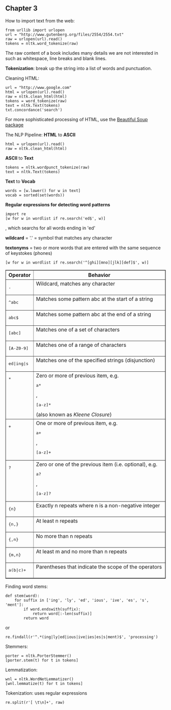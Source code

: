 Chapter 3
---

How to import text from the web:
```
from urllib import urlopen
url = "http://www.gutenberg.org/files/2554/2554.txt"
raw = urlopen(url).read()
tokens = nltk.word_tokenize(raw)
```   
The raw content of a book includes many details we are not interested in such as whitespace, line breaks and blank lines.  

**Tokenization**: break up the string into a list of words and punctuation.   


Cleaning HTML:
```
url = "http://www.google.com"
html = urlopen(url).read()
raw = nltk.clean_html(html)
tokens = word_tokenize(raw)
text = nltk.Text(tokens)
txt.concordance('search')
```   
For more sophisticated processing of HTML, use the [Beautiful Soup package](http://www.crummy.com/software/BeautifulSoup/)  


The NLP Pipeline:
__HTML__ to __ASCII__
```
html = urlopen(url).read()
raw = nltk.clean_html(html)
```
__ASCII__ to __Text__
```
tokens = nltk.wordpunct_tokenize(raw)
text = nltk.Text(tokens)
```

__Text__ to __Vocab__
```
words = [w.lower() for w in text]
vocab = sorted(set(words))
```

__Regular expressions for detecting word patterns__
```
import re
[w for w in wordlist if re.search('ed$', w)]
```   
, which searchs for all words ending in 'ed'    

__wildcard__ = '.' = symbol that matches any character

__textonyms__ = two or more words that are entered with the same sequence of keystokes (phones)
```
[w for w in wordlist if re.search('^[ghi][mno][jlk][def]$', w)]
```

<table border="1">
  <colgroup>
    <col width="15%" />
    <col width="85%" />
  </colgroup>
  <thead valign="bottom">
    <tr><th class="head">Operator</th>
      <th class="head">Behavior</th>
    </tr>
  </thead>
  <tbody valign="top">
    <tr><td><pre>.</pre></td>
      <td>Wildcard, matches any character</td>
    </tr>
    <tr><td><pre>^abc</pre></td>
      <td>Matches some pattern <span class="math">abc</span> at the start of a string</td>
    </tr>
    <tr><td><pre>abc$</pre></td>
      <td>Matches some pattern <span class="math">abc</span> at the end of a string</td>
    </tr>
    <tr><td><pre>[abc]</pre></td>
      <td>Matches one of a set of characters</td>
    </tr>
    <tr><td><pre>[A-Z0-9]</pre></td>
      <td>Matches one of a range of characters</td>
    </tr>
    <tr><td><pre>ed|ing|s</pre></td>
      <td>Matches one of the specified strings (disjunction)</td>
    </tr>
    <tr><td><pre>*</pre></td>
      <td>Zero or more of previous item, e.g. <pre>a*</pre>, <pre>[a-z]*</pre> (also known as <em>Kleene Closure</em>)</td>
    </tr>
    <tr><td><pre>+</pre></td>
      <td>One or more of previous item, e.g. <pre>a+</pre>, <pre>[a-z]+</pre></td>
    </tr>
    <tr><td><pre>?</pre></td>
      <td>Zero or one of the previous item (i.e. optional), e.g. <pre>a?</pre>, <pre>[a-z]?</pre></td>
    </tr>
    <tr><td><pre>{n}</pre></td>
      <td>Exactly <span class="math">n</span> repeats where n is a non-negative integer</td>
    </tr>
    <tr><td><pre>{n,}</pre></td>
      <td>At least <span class="math">n</span> repeats</td>
    </tr>
    <tr><td><pre>{,n}</pre></td>
      <td>No more than <span class="math">n</span> repeats</td>
    </tr>
    <tr><td><pre>{m,n}</pre></td>
      <td>At least <span class="math">m</span> and no more than <span class="math">n</span> repeats</td>
    </tr>
    <tr><td><pre>a(b|c)+</pre></td>
      <td>Parentheses that indicate the scope of the operators</td>
    </tr>
  </tbody>
</table>

Finding word stems:
```
def stem(word):
	for suffix in ['ing', 'ly', 'ed', 'ious', 'ive', 'es', 's', 'ment']:
		if word.endswith(suffix):
			return word[:-len(suffix)]
		return word
```
or
```
re.findall(r'^.*(ing|ly|ed|ious|ive|ies|es|s|ment)$', 'processing')
```
Stemmers:
```
porter = nltk.PorterStemmer()
[porter.stem(t) for t in tokens]
```

Lemmatization:
```
wnl = nltk.WordNetLemmatizer()
[wnl.lemmatize(t) for t in tokens]
```

Tokenization: uses regular expressions
```
re.split(r'[ \t\n]+', raw)
```